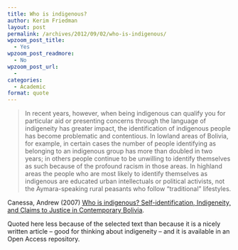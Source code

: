 ```yaml
---
title: Who is indigenous?
author: Kerim Friedman
layout: post
permalink: /archives/2012/09/02/who-is-indigenous/
wpzoom_post_title:
  - Yes
wpzoom_post_readmore:
  - No
wpzoom_post_url:
  - 
categories:
  - Academic
format: quote
---
```

> In recent years, however, when being indigenous can qualify you for particular aid or presenting concerns through the language of indigeneity has greater impact, the identification of indigenous people has become problematic and contentious. In lowland areas of Bolivia, for example, in certain cases the number of people identifying as belonging to an indigenous group has more than doubled in two years; in others people continue to be unwilling to identify themselves as such because of the profound racism in those areas. In highland areas the people who are most likely to identify themselves as indigenous are educated urban intellectuals or political activists, not the Aymara-speaking rural peasants who follow “traditional” lifestyles.

Canessa, Andrew (2007) <a href="http://opendepot.org/459/" onclick="_gaq.push(['_trackEvent', 'outbound-article', 'http://opendepot.org/459/', 'Who is indigenous? Self-identification, Indigeneity, and Claims to Justice in Contemporary Bolivia']);" >Who is indigenous? Self-identification, Indigeneity, and Claims to Justice in Contemporary Bolivia</a>.

Quoted here less because of the selected text than because it is a nicely written article &#8211; good for thinking about indigeneity &#8211; and it is available in an Open Access repository.

